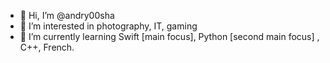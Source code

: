 - 👋 Hi, I’m @andry00sha
- 👀 I’m interested in photography, IT, gaming
- 🌱 I’m currently learning Swift [main focus], Python [second main focus] , C++, French.

<!---
andry00sha/andry00sha is a ✨ special ✨ repository because its `README.md` (this file) appears on your GitHub profile.
You can click the Preview link to take a look at your changes.
--->
